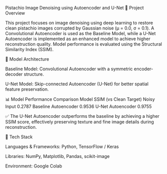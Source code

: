 Pistachio Image Denoising using Autoencoder and U-Net
📘 Project Overview

This project focuses on image denoising using deep learning to restore clean pistachio images corrupted by Gaussian noise (μ = 0.0, σ = 0.1).
A Convolutional Autoencoder is used as the Baseline Model, while a U-Net Autoencoder is implemented as an enhanced model to achieve higher reconstruction quality.
Model performance is evaluated using the Structural Similarity Index (SSIM).

🧠 Model Architecture

Baseline Model: Convolutional Autoencoder with a symmetric encoder-decoder structure.

U-Net Model: Skip-connected Autoencoder (U-Net) for better spatial feature preservation.

📊 Model Performance Comparison
Model	SSIM (vs Clean Target)
Noisy Input	0.2787
Baseline Autoencoder	0.9536
U-Net Autoencoder	0.9755

✅ The U-Net Autoencoder outperforms the baseline by achieving a higher SSIM score, effectively preserving texture and fine image details during reconstruction.

🧰 Tech Stack

Languages & Frameworks: Python, TensorFlow / Keras

Libraries: NumPy, Matplotlib, Pandas, scikit-image

Environment: Google Colab
